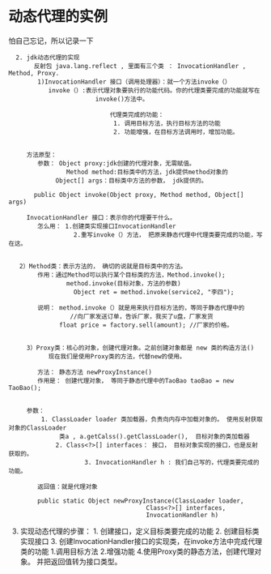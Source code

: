 # 动态代理的实例
怕自己忘记，所以记录一下

      2. jdk动态代理的实现
		   反射包 java.lang.reflect , 里面有三个类 ： InvocationHandler , Method, Proxy.
			1)InvocationHandler 接口（调用处理器）：就一个方法invoke（）
			   invoke（）:表示代理对象要执行的功能代码。你的代理类要完成的功能就写在
				            invoke()方法中。

								代理类完成的功能：
								 1. 调用目标方法，执行目标方法的功能
								 2. 功能增强，在目标方法调用时，增加功能。  


         方法原型：
			参数： Object proxy:jdk创建的代理对象，无需赋值。
			        Method method:目标类中的方法，jdk提供method对象的
                 Object[] args：目标类中方法的参数， jdk提供的。

		   public Object invoke(Object proxy, Method method, Object[] args)

         InvocationHandler 接口：表示你的代理要干什么。
			怎么用： 1.创建类实现接口InvocationHandler
			          2.重写invoke（）方法， 把原来静态代理中代理类要完成的功能，写在这。

       
       2）Method类：表示方法的， 确切的说就是目标类中的方法。
		    作用：通过Method可以执行某个目标类的方法，Method.invoke();
			        method.invoke(目标对象，方法的参数)
					  Object ret = method.invoke(service2, "李四");

		    说明： method.invoke（）就是用来执行目标方法的，等同于静态代理中的
			         //向厂家发送订单，告诉厂家，我买了u盘，厂家发货
                  float price = factory.sell(amount); //厂家的价格。


		 3）Proxy类：核心的对象，创建代理对象。之前创建对象都是 new 类的构造方法()
		       现在我们是使用Proxy类的方法，代替new的使用。 

			方法： 静态方法 newProxyInstance() 
			作用是： 创建代理对象， 等同于静态代理中的TaoBao taoBao = new TaoBao();


         参数：
			 1. ClassLoader loader 类加载器，负责向内存中加载对象的。 使用反射获取对象的ClassLoader
			      类a , a.getCalss().getClassLoader(),  目标对象的类加载器
		         2. Class<?>[] interfaces： 接口， 目标对象实现的接口，也是反射获取的。
                         3. InvocationHandler h : 我们自己写的，代理类要完成的功能。 

			返回值：就是代理对象

			public static Object newProxyInstance(ClassLoader loader,
                                          Class<?>[] interfaces,
                                          InvocationHandler h)  


									
  3. 实现动态代理的步骤：
    1. 创建接口，定义目标类要完成的功能
	 2. 创建目标类实现接口
	 3. 创建InvocationHandler接口的实现类，在invoke方法中完成代理类的功能
	     1.调用目标方法
             2.增强功能
	 4.使用Proxy类的静态方法，创建代理对象。 并把返回值转为接口类型。

